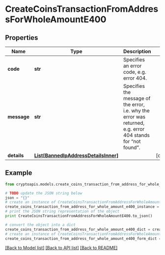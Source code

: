 # CreateCoinsTransactionFromAddressForWholeAmountE400


## Properties
Name | Type | Description | Notes
------------ | ------------- | ------------- | -------------
**code** | **str** | Specifies an error code, e.g. error 404. | 
**message** | **str** | Specifies the message of the error, i.e. why the error was returned, e.g. error 404 stands for “not found”. | 
**details** | [**List[BannedIpAddressDetailsInner]**](BannedIpAddressDetailsInner.md) |  | [optional] 

## Example

```python
from cryptoapis.models.create_coins_transaction_from_address_for_whole_amount_e400 import CreateCoinsTransactionFromAddressForWholeAmountE400

# TODO update the JSON string below
json = "{}"
# create an instance of CreateCoinsTransactionFromAddressForWholeAmountE400 from a JSON string
create_coins_transaction_from_address_for_whole_amount_e400_instance = CreateCoinsTransactionFromAddressForWholeAmountE400.from_json(json)
# print the JSON string representation of the object
print CreateCoinsTransactionFromAddressForWholeAmountE400.to_json()

# convert the object into a dict
create_coins_transaction_from_address_for_whole_amount_e400_dict = create_coins_transaction_from_address_for_whole_amount_e400_instance.to_dict()
# create an instance of CreateCoinsTransactionFromAddressForWholeAmountE400 from a dict
create_coins_transaction_from_address_for_whole_amount_e400_form_dict = create_coins_transaction_from_address_for_whole_amount_e400.from_dict(create_coins_transaction_from_address_for_whole_amount_e400_dict)
```
[[Back to Model list]](../README.md#documentation-for-models) [[Back to API list]](../README.md#documentation-for-api-endpoints) [[Back to README]](../README.md)


